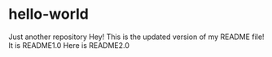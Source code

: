 # hello-world
Just another repository
Hey! This is the updated version of my README file! It is README1.0
Here is README2.0
